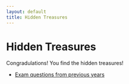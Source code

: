 ```yaml
---
layout: default
title: Hidden Treasures
---
```


# Hidden Treasures

Congradulations! You find the hidden treasures!

+ [Exam questions from previous years](https://disk.pku.edu.cn:443/link/6AFB908FAB51CCB0845408DC9258369B)